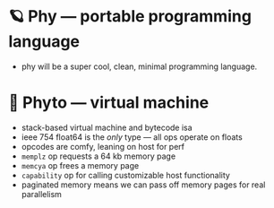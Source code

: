 
# 🪐 Phy — portable programming language
- phy will be a super cool, clean, minimal programming language.

# 🦠 Phyto — virtual machine
- stack-based virtual machine and bytecode isa
- ieee 754 float64 is the *only* type — all ops operate on floats
- opcodes are comfy, leaning on host for perf
- `memplz` op requests a 64 kb memory page
- `memcya` op frees a memory page
- `capability` op for calling customizable host functionality
- paginated memory means we can pass off memory pages for real parallelism

